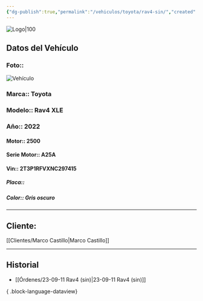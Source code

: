 ```yaml
---
{"dg-publish":true,"permalink":"/vehiculos/toyota/rav4-sin/","created":"","updated":""}
---
```


![Logo|100](http://drive.google.com/uc?export=view&id=137fl3TIZ0-PU8b-Pt0bsjclwHub_u78G)

## Datos del Vehículo 
### Foto:: 
![Vehículo](http://drive.google.com/uc?export=view&id=1SW0lq3bayn2Ak29p-rnTab_yDmLLeYT6)


### Marca:: Toyota
### Modelo:: Rav4 XLE
### Año:: 2022
#### Motor:: 2500
#### Serie Motor:: A25A
#### Vin:: 2T3P1RFVXNC297415
##### Placa:: 
##### Color:: Gris oscuro
---

## Cliente:

[[Clientes/Marco Castillo\|Marco Castillo]]

---

## Historial

- [[Órdenes/23-09-11 Rav4 (sin)\|23-09-11 Rav4 (sin)]]

{ .block-language-dataview} 